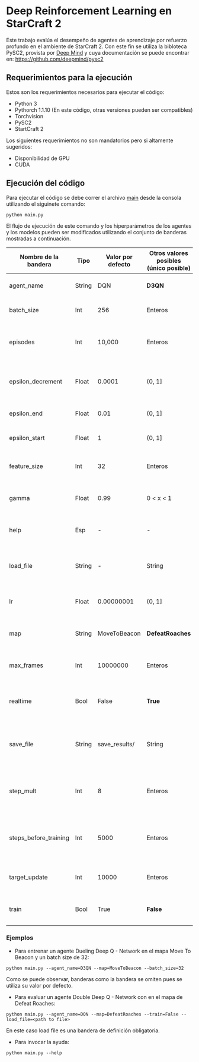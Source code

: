 # Deep Reinforcement Learning en StarCraft 2
Este trabajo evalúa el desempeño de agentes de aprendizaje por refuerzo profundo en el ambiente de StarCraft 2. Con este fin se utiliza la bibloteca PySC2, provista por [Deep Mind](https://github.com/deepmind/pysc2) y cuya documentación se puede encontrar en: https://github.com/deepmind/pysc2

## Requerimientos para la ejecución
Estos son los requerimientos necesarios para ejecutar el código:
- Python 3
- Pythorch 1.1.10 (En este código, otras versiones pueden ser compatibles)
- Torchvision
- PySC2
- StartCraft 2

Los siguientes requerimientos no son mandatorios pero si altamente sugeridos:
- Disponibilidad de GPU 
- CUDA

## Ejecución del código

Para ejecutar el código se debe correr el archivo [main](main.py) desde la consola utilizando el siguinete comando:
```
python main.py
```
El flujo de ejecución de este comando y los hiperparámetros de los agentes y los modelos pueden ser modificados utilizando el conjunto de banderas mostradas a continuación.


|Nombre de la bandera| Tipo   | Valor por defecto | Otros valores posibles (**único posible**) |Descripción                                                             |
|--------------------|--------|-------------------|--------------------------------------------|------------------------------------------------------------------------|
| agent_name         | String | DQN          | **D3QN**                              | Tipo de agente a entrenar                                              |
| batch_size         | Int    | 256               | Enteros                                    | Tamaño del batch para entrenamiento                                    |
| episodes           | Int    | 10,000            | Enteros                                    | Número de episodios en los que se ejecutará el programa                |
| epsilon_decrement  | Float  | 0.0001            | (0, 1]                                     | Factor de decrecimiento de Epsilon para Epsilon-Greedy                 |
| epsilon_end        | Float  | 0.01              | (0, 1]                                     | Valor mínimo permitido para Epsilon                                    |
| epsilon_start      | Float  | 1                 | (0, 1]                                     | Valor en el que inicia Epsilon                                         | 
| feature_size       | Int    | 32                | Enteros                                    | Dimensión de la matriz de carácterisitca *(32 x 32)*                   |
| gamma              | Float  | 0.99              | 0 < x < 1                                  | Factor de decrecimineto del aprendizaje                                |
| help               | Esp    | -                 | -                                          | Imprime por pantalla la ayuda de las banderas            |
| load_file          | String | -                 | String                                     | Path para cargar los modelos entrenados y salvados                     |
| lr                 | Float  | 0.00000001        | (0, 1]                                     | Learning Rate para ajuste de modelos neuronales                        |
| map                | String | MoveToBeacon      | **DefeatRoaches**                          | Mapa utilizado para entrenar a los agentes                             |
| max_frames         | Int    | 10000000          | Enteros                                    | Límite de pasos permitidos en un episodio                              |
| realtime           | Bool   | False             | **True**                                   | Interruptor de ejecución en tiempo real (velocidad del render)         |
| save_file          | String | save_results/     | String                                     | Path para salvar los chekpoints realizados al modelo en  entrenamiento |
| step_mult          | Int    | 8                 | Enteros                                    | Multiplicador de pasos del ambiente. Regula la velocidad del render    |
| steps_before_training | Int    | 5000              | Enteros                                    | Pasos para recopilar información del ambiente antes de entrenar        |
| target_update      | Int    | 10000             | Enteros                                    | Intervalo para actualizar la target network                            |
| train              | Bool   | True              | **False**                                  | Interruptor para entrenar o evaluar los modelos                        |
### Ejemplos
- Para entrenar un agente Dueling Deep Q - Network en el mapa Move To Beacon y un batch size de 32:
```
python main.py --agent_name=D3QN --map=MoveToBeacon --batch_size=32
```
Como se puede observar, banderas como la bandera se omiten pues se utiliza su valor por defecto.

- Para evaluar un agente Double Deep Q  - Network con en el mapa de Defeat Roaches:
```
python main.py --agent_name=DQN --map=DefeatRoaches --train=False --load_file=<path to file>
```
En este caso load file es una bandera de definición obligatoria.

- Para invocar la ayuda:
```
python main.py --help
```
